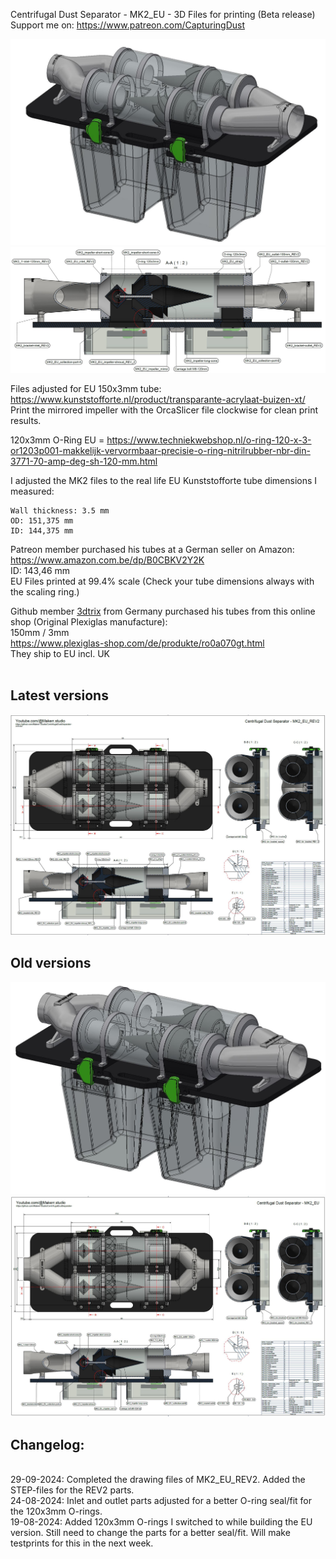 Centrifugal Dust Separator - MK2_EU - 3D Files for printing (Beta release)<br>
Support me on: https://www.patreon.com/CapturingDust

<img src="/MK2_EU/IMAGES/MK2_EU_REV2_3D.JPG" alt="" style="max-width: 100%;">
<img src="/MK2_EU/IMAGES/MK2_EU_REV2_SECTION-VIEW.JPG" alt="" style="max-width: 100%;">

Files adjusted for EU 150x3mm tube: https://www.kunststofforte.nl/product/transparante-acrylaat-buizen-xt/
Print the mirrored impeller with the OrcaSlicer file clockwise for clean print results.

120x3mm O-Ring EU = https://www.techniekwebshop.nl/o-ring-120-x-3-or1203p001-makkelijk-vervormbaar-precisie-o-ring-nitrilrubber-nbr-din-3771-70-amp-deg-sh-120-mm.html


I adjusted the MK2 files to the real life EU Kunststofforte tube dimensions I measured:

    Wall thickness: 3.5 mm
    OD: 151,375 mm
    ID: 144,375 mm

Patreon member purchased his tubes at a German seller on Amazon: https://www.amazon.com.be/dp/B0CBKV2Y2K
<br>    ID: 143,46 mm
<br>    EU Files printed at 99.4% scale (Check your tube dimensions always with the scaling ring.)

Github member <a target="_blank" rel="noopener noreferrer" href="https://github.com/3dtrix">3dtrix</a> from Germany purchased his tubes from this online shop (Original Plexiglas manufacture):
<br>150mm / 3mm
<br>https://www.plexiglas-shop.com/de/produkte/ro0a070gt.html
<br>They ship to EU incl. UK<br><br>

<h2>Latest versions</h2>
<a target="_blank" rel="noopener noreferrer" href="/MK2_EU/MK2_EU_Dust-Separator.pdf"><img src="/MK2_EU/IMAGES/MK2_EU_REV2.JPG" alt="" style="max-width: 100%;"></a>

<h2>Old versions</h2>
<img src="/MK2_EU/IMAGES/MK2_EU_3D.JPG" alt="" style="max-width: 100%;">
<a target="_blank" rel="noopener noreferrer" href="/MK2_EU/MK2_EU_Dust-Separator.pdf"><img src="/MK2_EU/IMAGES/MK2_EU.JPG" alt="" style="max-width: 100%;"></a>

<h2>Changelog:</h2><br>
29-09-2024: Completed the drawing files of MK2_EU_REV2. Added the STEP-files for the REV2 parts.<br>
24-08-2024: Inlet and outlet parts adjusted for a better O-ring seal/fit for the 120x3mm O-rings.<br>
19-08-2024: Added 120x3mm O-rings I switched to while building the EU version. Still need to change the parts for a better seal/fit. Will make testprints for this in the next week.
